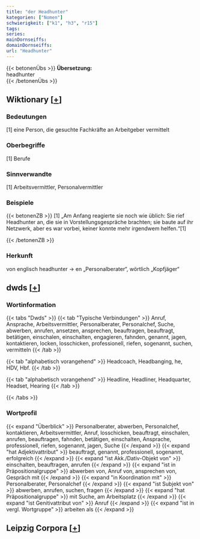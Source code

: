 ```yaml
---
title: "der Headhunter"
kategorien: ["Nomen"]
schwierigkeit: ["k1", "h3", "r15"]
tags:
series:
mainDornseiffs:
domainDornseiffs:
url: "Headhunter"
---
```


{{< betonenÜbs >}}
**Übersetzung:**  
headhunter  
{{< /betonenÜbs >}}

## Wiktionary [[+](https://de.wiktionary.org/wiki/Headhunter)]

### Bedeutungen
[1] eine Person, die gesuchte Fachkräfte an Arbeitgeber vermittelt  

### Oberbegriffe
[1] Berufe  

### Sinnverwandte
[1] Arbeitsvermittler, Personalvermittler  

### Beispiele
{{< betonenZB >}}
[1] „Am Anfang reagierte sie noch wie üblich: Sie rief Headhunter an, die sie in Vorstellungsgespräche brachten; sie baute auf ihr Netzwerk, aber es war vorbei, keiner konnte mehr irgendwem helfen.“[1]  

{{< /betonenZB >}}
### Herkunft
von englisch headhunter → en „Personalberater“, wörtlich „Kopfjäger“  



## dwds [[+](https://www.dwds.de/wb/Headhunter)]

### Wortinformation
{{< tabs "Dwds" >}}
{{< tab "Typische Verbindungen" >}}
Anruf, Ansprache, Arbeitsvermittler, Personalberater, Personalchef, Suche, abwerben, anrufen, ansetzen, ansprechen, beauftragen, beauftragt, betätigen, einschalen, einschalten, engagieren, fahnden, genannt, jagen, kontaktieren, locken, losschicken, professionell, riefen, sogenannt, suchen, vermitteln
{{< /tab >}}

{{< tab "alphabetisch vorangehend" >}}
Headcoach, Headbanging, he, HDV, Hbf.
{{< /tab >}}

{{< tab "alphabetisch vorangehend" >}}
Headline, Headliner, Headquarter, Headset, Hearing
{{< /tab >}}

{{< /tabs >}}

### Wortprofil
{{< expand "Überblick" >}} Personalberater, abwerben, Personalchef, kontaktieren, Arbeitsvermittler, Anruf, losschicken, beauftragt, einschalen, anrufen, beauftragen, fahnden, betätigen, einschalten, Ansprache, professionell, riefen, sogenannt, jagen, Suche {{< /expand >}}
{{< expand "hat Adjektivattribut" >}} beauftragt, genannt, professionell, sogenannt, erfolgreich {{< /expand >}}
{{< expand "ist Akk./Dativ-Objekt von" >}} einschalten, beauftragen, anrufen {{< /expand >}}
{{< expand "ist in Präpositionalgruppe" >}} abwerben von, Anruf von, ansprechen von, Gespräch mit {{< /expand >}}
{{< expand "in Koordination mit" >}} Personalberater, Personalchef {{< /expand >}}
{{< expand "ist Subjekt von" >}} abwerben, anrufen, suchen, fragen {{< /expand >}}
{{< expand "hat Präpositionalgruppe" >}} mit Suche, am Arbeitsplatz {{< /expand >}}
{{< expand "ist Genitivattribut von" >}} Anruf {{< /expand >}}
{{< expand "ist in vergl. Wortgruppe" >}} arbeiten als {{< /expand >}}

## Leipzig Corpora [[+](https://corpora.uni-leipzig.de/en/res?word=Headhunter&corpusId=deu_newscrawl-public_2018)]

